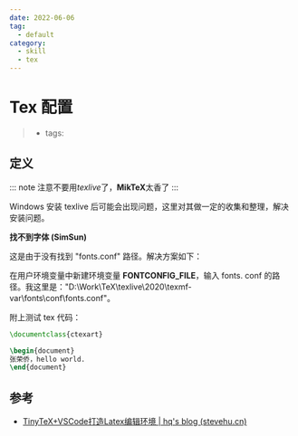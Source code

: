 ```yaml
---
date: 2022-06-06
tag:
  - default
category:
  - skill
  - tex
---
```



# Tex 配置

> - tags:

## 定义

::: note 
注意不要用*texlive*了，**MikTeX**太香了
:::



Windows 安装 texlive 后可能会出现问题，这里对其做一定的收集和整理，解决安装问题。

**找不到字体 (SimSun)**

这是由于没有找到 "fonts.conf" 路径。解决方案如下：

在用户环境变量中新建环境变量 **FONTCONFIG_FILE**，输入 fonts. conf 的路径。我这里是："D:\Work\TeX\texlive\2020\texmf-var\fonts\conf\fonts.conf"。

附上测试 tex 代码：

```tex
\documentclass{ctexart}

\begin{document}
张荣侨，hello world.
\end{document}
```



## 参考

- [TinyTeX+VSCode打造Latex编辑环境 | hq's blog (stevehu.cn)](http://blog.stevehu.cn/2019/05/01/TinyTex-VSCode/)
